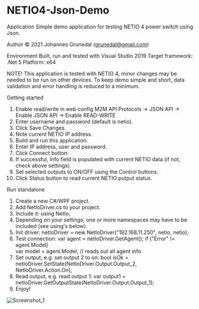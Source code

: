 # NETIO4-Json-Demo

Application
Simple demo application for testing NETIO 4 power switch using Json.

Author
© 2021 Johannes Grunedal (grunedal@gmail.com)

Environment
Built, run and tested with Visual Studio 2019
Target framework: .Net 5
Platform: x64

NOTE!
This application is tested with NETIO 4, minor changes may be needed to be run on other devices.
To keep demo simple and short, data validation and error handling is reduced to a minimum.

Getting started
 1. Enable read/write in web config M2M API Protocols -> JSON API -> Enable JSON API -> Enable READ-WRITE
 2. Enter username and password (default is netio).
 3. Click Save Changes.
 4. Note current NETIO IP address.
 5. Build and run this application.
 6. Enter IP address, user and password.
 7. Click Connect button.
 8. If successful, Info field is populated with current NETIO data (if not, check above settings).
 9. Set selected outputs to ON/OFF using the Control buttons.
10. Click Status button to read current NETIO putput status.

Run standalone
1. Create a new C#/WPF project.
2. Add NetIoDriver.cs to your project.
3. Include it: using NetIo;
4. Depending on your settings, one or more namespaces may have to be included (see using's below).
5. Init driver: netIoDriver = new NetIoDriver("192.168.11.250", netio, netio);
6. Test connection:
   var agent = netIoDriver.GetAgent();
   if ("Error" != agent.Model)   
     var model = agent.Model; // reads out all agent info
7. Set output, e.g. set output 2 to on:
   bool isOk = netIoDriver.SetState(NetIoDriver.Output.Output_2, NetIoDriver.Action.On);
8. Read output, e.g. read output 1:
   var output1 = netIoDriver.GetOutputState(NetIoDriver.Output.Output_1);
9. Enjoy!


![Screenshot_1](https://user-images.githubusercontent.com/25680930/114847324-e0d01a80-9ddd-11eb-9153-52e04ee76d74.jpg)
